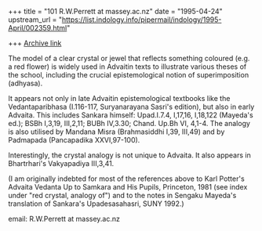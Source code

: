 +++
title = "101 R.W.Perrett at massey.ac.nz"
date = "1995-04-24"
upstream_url = "https://list.indology.info/pipermail/indology/1995-April/002359.html"

+++
[Archive link](https://list.indology.info/pipermail/indology/1995-April/002359.html)

The model of a clear crystal or jewel that reflects something coloured
(e.g. a red flower) is widely used in Advaitin texts to illustrate various
theses of the school, including the crucial epistemological notion of
superimposition (adhyasa).

It appears not only in late Advaitin epistemological textbooks like the
Vedantaparibhasa (I.116-117, Suryanarayana Sasri's edition), but also in
early Advaita. This includes Sankara himself: Upad.I.7.4, I,17,16, I,18,122
(Mayeda's ed.); BSBh I,3,19, III,2,11; BUBh IV,3.30; Chand. Up.Bh VI,
4,1-4.  The analogy is also utilised by Mandana Misra (Brahmasiddhi I,39,
III,49) and by Padmapada (Pancapadika XXVI,97-100).

Interestingly, the crystal analogy is not unique to Advaita. It also
appears in Bhartrhari's Vakyapadiya III,3,41.

(I am originally indebted for most of the references above to Karl Potter's
Advaita Vedanta Up to Samkara and His Pupils, Princeton, 1981 (see index
under "red crystal, analogy of") and to the notes in Sengaku Mayeda's
translation of Sankara's Upadesasahasri, SUNY 1992.)  

email: R.W.Perrett at massey.ac.nz






